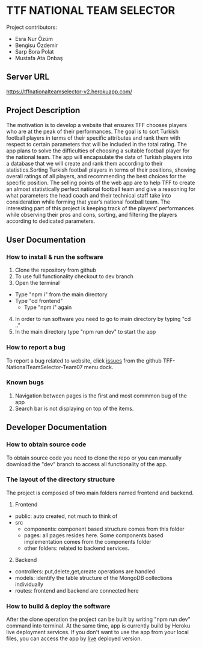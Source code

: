 # TTF NATIONAL TEAM SELECTOR
Project contributors:
 * Esra Nur Özüm
 * Bengisu Özdemir
 * Sarp Bora Polat
 * Mustafa Ata Onbaş

## Server URL
https://tffnationalteamselector-v2.herokuapp.com/

## Project Description
The motivation is to develop a website that ensures TFF chooses players who are at the peak of their performances. The goal is to sort Turkish football players in terms of their specific attributes and rank them with respect to certain parameters that will be included in the total rating. The app plans to solve the difficulties of choosing a suitable football player for the national team. The app will encapsulate the data of Turkish players into a database that we will create and rank them according to their statistics.Sorting Turkish football players in terms of their positions, showing overall ratings of all players, and recommending the best choices for the specific position. The selling points of the web app are to help TFF to create an almost statistically perfect national football team and give a reasoning for what parameters the head coach and their technical staff take into consideration while forming that year’s national football team. The interesting part of this project is keeping track of the players’ performances while observing their pros and cons, sorting, and filtering the players according to dedicated parameters.

## User Documentation

### How to install & run the software
1. Clone the repository from github 
2. To use full functionality checkout to dev branch
3. Open the terminal
  - Type "npm i" from the main directory
  - Type "cd frontend"
    - Type "npm i" again
4. In order to run software you need to go to main directory by typing "cd .."
5. In the main directory type "npm run dev" to start the app

### How to report a bug
To report a bug related to website, click [issues](https://github.com/SU-CS308-22FA/TFF-NationalTeamSelector-Team07/issues) from the github TFF-NationalTeamSelector-Team07 menu dock. 

### Known bugs
1. Navigation between pages is the first and most commmon bug of the app
2. Search bar is not displaying on top of the items.


## Developer Documentation

### How to obtain source code
To obtain source code you need to clone the repo or you can manually download the "dev" branch to access all functionality of the app.

### The layout of the directory structure
The project is composed of two main folders named frontend and backend. 
1. Frontend
  - public: auto created, not much to think of
  - src
    - components: component based structure comes from this folder
    - pages: all pages resides here. Some components based implementation comes from the components folder
    - other folders: related to backend services.
  
2. Backend
  - controllers: put,delete,get,create operations are handled
  - models: identify the table structure of the MongoDB collections individually
  - routes: frontend and backend are connected here
  
### How to build & deploy the software
After the clone operation the project can be built by writing "npm run dev" command into terminal.
At the same time, app is currently build by Heroku live deployment services.
If you don't want to use the app from your local files, you can access the app by [live](https://tffnationalteamselector-v2.herokuapp.com/) deployed version.



